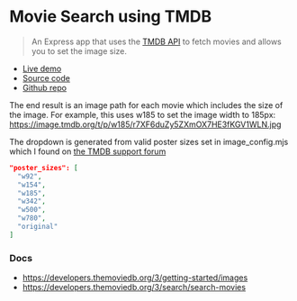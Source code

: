 # Movie Search using TMDB

> An Express app that uses the [TMDB API](https://www.themoviedb.org/) to fetch movies and allows you to set the image size. 

- [Live demo](https://replit.com/@RolandJLevy/express-movie-search-with-themoviedb-api)
- [Source code](https://express-movie-search-with-themoviedb-api.rolandjlevy.repl.co/)
- [Github repo](https://github.com/rolandjlevy/express-movie-search-with-themoviedb-api)

The end result is an image path for each movie which includes the size of the image. For example, this uses w185 to set the image width to 185px: https://image.tmdb.org/t/p/w185/r7XF6duZy5ZXmOX7HE3fKGV1WLN.jpg

The dropdown is generated from valid poster sizes set in image_config.mjs which I found on [the TMDB support forum](https://www.themoviedb.org/talk/53c11d4ec3a3684cf4006400)

```json
"poster_sizes": [
  "w92",
  "w154",
  "w185",
  "w342",
  "w500",
  "w780",
  "original"
]
```

### Docs

- https://developers.themoviedb.org/3/getting-started/images
- https://developers.themoviedb.org/3/search/search-movies